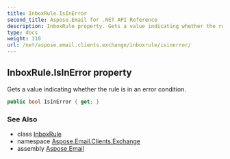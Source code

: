 ```yaml
---
title: InboxRule.IsInError
second_title: Aspose.Email for .NET API Reference
description: InboxRule property. Gets a value indicating whether the rule is in an error condition
type: docs
weight: 110
url: /net/aspose.email.clients.exchange/inboxrule/isinerror/
---
```

## InboxRule.IsInError property

Gets a value indicating whether the rule is in an error condition.

```csharp
public bool IsInError { get; }
```

### See Also

* class [InboxRule](../)
* namespace [Aspose.Email.Clients.Exchange](../../inboxrule/)
* assembly [Aspose.Email](../../../)


